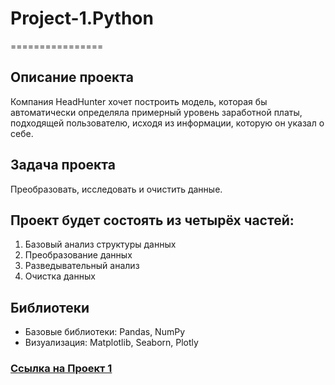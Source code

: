 # Project-1.Python
================

## Описание проекта
Компания HeadHunter хочет построить модель, которая бы автоматически определяла примерный уровень заработной платы, подходящей пользователю, исходя из информации, которую он указал о себе.

## Задача проекта 
Преобразовать, исследовать и очистить данные.

## Проект будет состоять из четырёх частей:

1. Базовый анализ структуры данных
2. Преобразование данных
3. Разведывательный анализ
4. Очистка данных

## Библиотеки
* Базовые библиотеки: Pandas, NumPy
* Визуализация: Matplotlib, Seaborn, Plotly

### [Cсылка на Проект 1](https://github.com/Amina313/-3.-EDA/blob/main/project_3_eda.ipynb)
